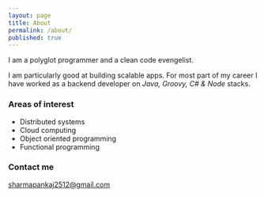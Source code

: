 ```yaml
---
layout: page
title: About
permalink: /about/
published: true
---
```


I am a polyglot programmer and a clean code evengelist.

I am particularly good at building scalable apps. For most part of my career I have worked as a backend developer on _Java, Groovy, C# & Node_ stacks.

### Areas of interest

- Distributed systems 
-  Cloud computing
-  Object oriented programming
-  Functional programming 

### Contact me

[sharmapankaj2512@gmail.com](sharmapankaj2512@gmail.com)
